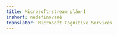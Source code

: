 ```yaml
---
title: Microsoft-stream plán-1
inshort: nedefinované
translator: Microsoft Cognitive Services
---
```




